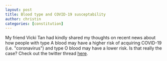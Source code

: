 ```yaml
---
layout: post
title: Blood type and COVID-19 susceptability
author: christin
categories: [constitution]
---
```


My friend Vicki Tan had kindly shared my thoughts on recent news about how people with type A blood may have a higher risk of acquiring COVID-19 (i.e. "coronavirus") and type O blood may have a lower risk. Is that really the case? Check out the twitter thread [here](https://twitter.com/vickiheart/status/1240652953599356928).
